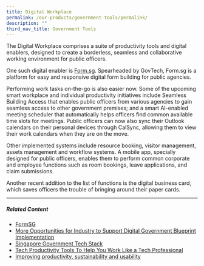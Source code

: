 ```yaml
---
title: Digital Workplace
permalink: /our-products/government-tools/permalink/
description: ""
third_nav_title: Government Tools
---
```

The Digital Workplace comprises a suite of productivity tools and digital enablers, designed to create a borderless, seamless and collaborative working environment for public officers.

One such digital enabler is [Form.sg](https://form.gov.sg/#!/). Spearheaded by GovTech, Form.sg is a platform for easy and responsive digital form building for public agencies.

Performing work tasks on-the-go is also easier now. Some of the upcoming smart workplace and individual productivity initiatives include Seamless Building Access that enables public officers from various agencies to gain seamless access to other government premises; and a smart AI-enabled meeting scheduler that automatically helps officers find common available time slots for meetings. Public officers can now also sync their Outlook calendars on their personal devices through CalSync, allowing them to view their work calendars when they are on the move.

Other implemented systems include resource booking, visitor management, assets management and workflow systems. A mobile app, specially designed for public officers, enables them to perform common corporate and employee functions such as room bookings, leave applications, and claim submissions.

Another recent addition to the list of functions is the digital business card, which saves officers the trouble of bringing around their paper cards.

* * *

##### **Related Content**

*   [FormSG](https://www.tech.gov.sg/products-and-services/formsg/?utm_medium=recommender_0&utm_source=aHR0cHM6Ly93d3cudGVjaC5nb3Yuc2cvcHJvZHVjdHMtYW5kLXNlcnZpY2VzL2RpZ2l0YWwtd29ya3BsYWNlLw==&utm_content=aHR0cHM6Ly93d3cudGVjaC5nb3Yuc2cvcHJvZHVjdHMtYW5kLXNlcnZpY2VzL2Zvcm1zZy8=)
*   [More Opportunities for Industry to Support Digital Government Blueprint Implementation](https://www.tech.gov.sg/media/more-opportunities-for-Industry-to-support-digital-government-blueprint?utm_medium=recommender_1&utm_source=aHR0cHM6Ly93d3cudGVjaC5nb3Yuc2cvcHJvZHVjdHMtYW5kLXNlcnZpY2VzL2RpZ2l0YWwtd29ya3BsYWNlLw==&utm_content=aHR0cHM6Ly93d3cudGVjaC5nb3Yuc2cvbWVkaWEvbW9yZS1vcHBvcnR1bml0aWVzLWZvci1JbmR1c3RyeS10by1zdXBwb3J0LWRpZ2l0YWwtZ292ZXJubWVudC1ibHVlcHJpbnQ=)
*   [Singapore Government Tech Stack](https://www.tech.gov.sg/products-and-services/singapore-government-tech-stack/?utm_medium=recommender_2&utm_source=aHR0cHM6Ly93d3cudGVjaC5nb3Yuc2cvcHJvZHVjdHMtYW5kLXNlcnZpY2VzL2RpZ2l0YWwtd29ya3BsYWNlLw==&utm_content=aHR0cHM6Ly93d3cudGVjaC5nb3Yuc2cvcHJvZHVjdHMtYW5kLXNlcnZpY2VzL3NpbmdhcG9yZS1nb3Zlcm5tZW50LXRlY2gtc3RhY2sv)
*   [Tech Productivity Tools To Help You Work Like a Tech Professional](https://www.tech.gov.sg/media/technews/tech-productivity-tools-to-work-like-a-tech-pro?utm_medium=recommender_3&utm_source=aHR0cHM6Ly93d3cudGVjaC5nb3Yuc2cvcHJvZHVjdHMtYW5kLXNlcnZpY2VzL2RpZ2l0YWwtd29ya3BsYWNlLw==&utm_content=aHR0cHM6Ly93d3cudGVjaC5nb3Yuc2cvbWVkaWEvdGVjaG5ld3MvdGVjaC1wcm9kdWN0aXZpdHktdG9vbHMtdG8td29yay1saWtlLWEtdGVjaC1wcm8=)
*   [Improving productivity, sustainability and usability](https://www.tech.gov.sg/media/technews/improving-productivity-sustainability-and-usability?utm_medium=recommender_4&utm_source=aHR0cHM6Ly93d3cudGVjaC5nb3Yuc2cvcHJvZHVjdHMtYW5kLXNlcnZpY2VzL2RpZ2l0YWwtd29ya3BsYWNlLw==&utm_content=aHR0cHM6Ly93d3cudGVjaC5nb3Yuc2cvbWVkaWEvdGVjaG5ld3MvaW1wcm92aW5nLXByb2R1Y3Rpdml0eS1zdXN0YWluYWJpbGl0eS1hbmQtdXNhYmlsaXR5)